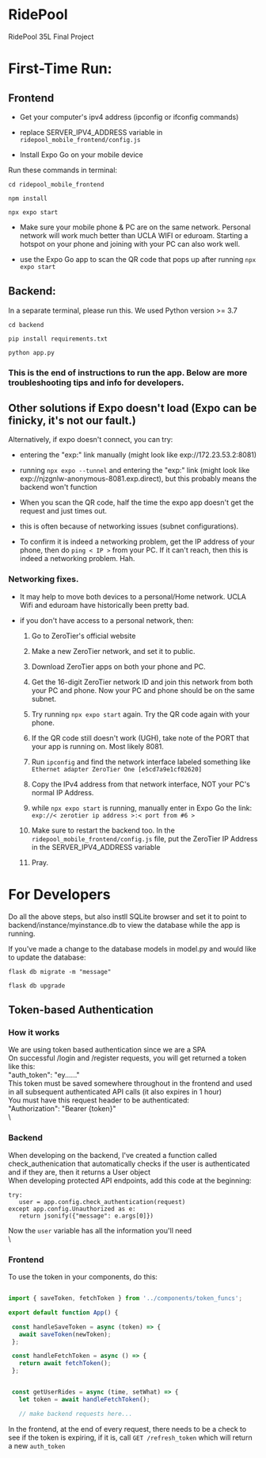# RidePool
 RidePool 35L Final Project

 # First-Time Run:

 ## Frontend
 
 - Get your computer's ipv4 address (ipconfig or ifconfig commands)
 
 - replace SERVER_IPV4_ADDRESS variable in `ridepool_mobile_frontend/config.js`

 - Install Expo Go on your mobile device

 Run these commands in terminal:

 `cd ridepool_mobile_frontend`

 `npm install`
 
 `npx expo start`
 
 - Make sure your mobile phone & PC are on the same network. Personal network will work much better than UCLA WIFI or eduroam. Starting a hotspot on your phone and joining with your PC can also work well.
 
 - use the Expo Go app to scan the QR code that pops up after running `npx expo start`

 ## Backend:

 In a separate terminal, please run this. We used Python version >= 3.7
 
 `cd backend`

 `pip install requirements.txt`
 
 `python app.py`

 ### This is the end of instructions to run the app. Below are more troubleshooting tips and info for developers.

 ## Other solutions if Expo doesn't load (Expo can be finicky, it's not our fault.)

  Alternatively, if expo doesn't connect, you can try:

 - entering the "exp:" link manually (might look like exp://172.23.53.2:8081)

 - running `npx expo --tunnel` and entering the "exp:" link (might look like exp://njzgnlw-anonymous-8081.exp.direct), but this probably means the backend won't function

 - When you scan the QR code, half the time the expo app doesn't get the request and just times out.

 - this is often because of networking issues (subnet configurations).

 - To confirm it is indeed a networking problem, get the IP address of your phone, then do `ping < IP >` from your PC. If it can't reach, then this is indeed a networking problem. Hah.

 ### Networking fixes.
 
 - It may help to move both devices to a personal/Home network. UCLA Wifi and eduroam have historically been pretty bad.

 - if you don't have access to a personal network, then:

   1) Go to ZeroTier's official website 

   2) Make a new ZeroTier network, and set it to public.

   3) Download ZeroTier apps on both your phone and PC.

   4) Get the 16-digit ZeroTier network ID and join this network from both your PC and phone. Now your PC and phone should be on the same subnet.

   5) Try running `npx expo start` again. Try the QR code again with your phone.
   
   6) If the QR code still doesn't work (UGH), take note of the PORT that your app is running on. Most likely 8081.

   7) Run `ipconfig` and find the network interface labeled something like `Ethernet adapter ZeroTier One [e5cd7a9e1cf02620]` 

   8) Copy the IPv4 address from that network interface, NOT your PC's normal IP Address.

   9) while `npx expo start` is running, manually enter in Expo Go the link: `exp://< zerotier ip address >:< port from #6 >`

   10) Make sure to restart the backend too. In the `ridepool_mobile_frontend/config.js` file, put the ZeroTier IP Address in the SERVER_IPV4_ADDRESS variable

   11) Pray.
 
 # For Developers

 Do all the above steps, but also instll SQLite browser and set it to point to backend/instance/myinstance.db to view the database while the app is running. 

 If you've made a change to the database models in model.py and would like to update the database:
 
 `flask db migrate -m "message"`

 `flask db upgrade`

 ## Token-based Authentication

 ### How it works
 We are using token based authentication since we are a SPA \
 On successful /login and /register requests, you will get returned a token like this: \
 "auth_token": "ey......" \
 This token must be saved somewhere throughout in the frontend and used in all subsequent authenticated API calls (it also expires in 1 hour) \
 You must have this request header to be authenticated: \
 "Authorization": "Bearer {token}" \
 \

 ### Backend
 When developing on the backend, I've created a function called check_authenication that automatically checks if the user is authenticated and if they are, then it returns a User object \
 When developing protected API endpoints, add this code at the beginning:
 ```
 try:
    user = app.config.check_authentication(request)
 except app.config.Unauthorized as e:
    return jsonify({"message": e.args[0]})
 ```
 Now the `user` variable has all the information you'll need \
 \

 ### Frontend
 
 To use the token in your components, do this:

 ```javascript
 
 import { saveToken, fetchToken } from '../components/token_funcs';

 export default function App() {

  const handleSaveToken = async (token) => {
    await saveToken(newToken);
  };

  const handleFetchToken = async () => {
    return await fetchToken();
  };


  const getUserRides = async (time, setWhat) => {
    let token = await handleFetchToken();

    // make backend requests here...

   ```

 In the frontend, at the end of every request, there needs to be a check to see if the token is expiring, if it is, call `GET /refresh_token` which will return a new `auth_token`